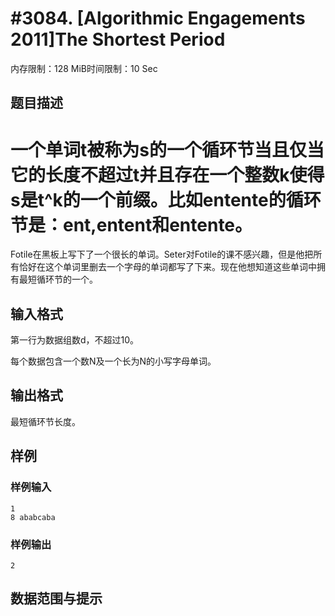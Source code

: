 # #3084. [Algorithmic Engagements 2011]The Shortest Period

内存限制：128 MiB时间限制：10 Sec

## 题目描述

# 一个单词t被称为s的一个循环节当且仅当它的长度不超过t并且存在一个整数k使得s是t^k的一个前缀。比如entente的循环节是：ent,entent和entente。

Fotile在黑板上写下了一个很长的单词。Seter对Fotile的课不感兴趣，但是他把所有恰好在这个单词里删去一个字母的单词都写了下来。现在他想知道这些单词中拥有最短循环节的一个。

## 输入格式

第一行为数据组数d，不超过10。

每个数据包含一个数N及一个长为N的小写字母单词。

## 输出格式

最短循环节长度。

## 样例

### 样例输入

    
    1
    8 ababcaba
    
    

### 样例输出

    
    2
    
    

## 数据范围与提示
